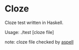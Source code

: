 # Cloze

Cloze test written in Haskell.

Usage: ./test [cloze file]

note: cloze file checked by [aspell](http://aspell.net/)
